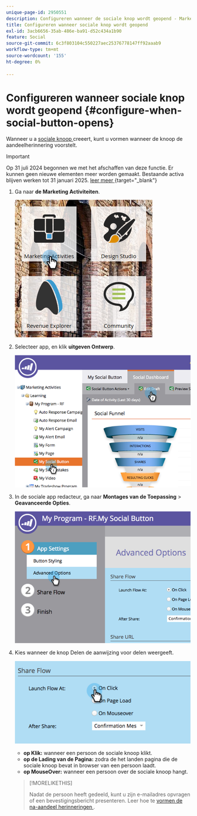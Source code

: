 ```yaml
---
unique-page-id: 2950551
description: Configureren wanneer de sociale knop wordt geopend - Marketo-documenten - productdocumentatie
title: Configureren wanneer sociale knop wordt geopend
exl-id: 3acb6656-35ab-486e-ba91-d52c434a1b90
feature: Social
source-git-commit: 6c3f803104c550227aec25376778147ff92aaab9
workflow-type: tm+mt
source-wordcount: '155'
ht-degree: 0%

---
```


# Configureren wanneer sociale knop wordt geopend {#configure-when-social-button-opens}

Wanneer u a [ sociale knoop ](/help/marketo/product-docs/demand-generation/landing-pages/free-form-landing-pages/add-a-social-button-to-a-free-form-landing-page.md) creeert, kunt u vormen wanneer de knoop de aandeelherinnering voorstelt.

>[!IMPORTANT]
>
>Op 31 juli 2024 begonnen we met het afschaffen van deze functie. Er kunnen geen nieuwe elementen meer worden gemaakt. Bestaande activa blijven werken tot 31 januari 2025. [ leer meer ](https://nation.marketo.com/t5/employee-blogs/marketo-engage-social-features-deprecation/ba-p/351977) {target="_blank"}

1. Ga naar **de Marketing Activiteiten**.

   ![](assets/ma-3.png)

1. Selecteer app, en klik **uitgeven Ontwerp**.

   ![](assets/image2014-9-22-16-3a35-3a50.png)

1. In de sociale app redacteur, ga naar **Montages van de Toepassing** > **Geavanceerde Opties**.

   ![](assets/image2014-9-22-16-3a36-3a6.png)

1. Kies wanneer de knop Delen de aanwijzing voor delen weergeeft.

   ![](assets/image2014-9-22-16-3a36-3a21.png)

   * **op Klik:** wanneer een persoon de sociale knoop klikt.
   * **op de Lading van de Pagina:** zodra de het landen pagina die de sociale knoop bevat in browser van een persoon laadt.
   * **op MouseOver:** wanneer een persoon over de sociale knoop hangt.

   >[!MORELIKETHIS]
   >
   >Nadat de persoon heeft gedeeld, kunt u zijn e-mailadres opvragen of een bevestigingsbericht presenteren. Leer hoe te [ vormen de na-aandeel herinneringen ](/help/marketo/product-docs/demand-generation/social/configuring-social-actions/configure-after-share-prompts.md).
